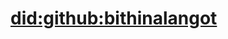 # [did:github:bithinalangot](https://raw.githubusercontent.com/bithinalangot/ghdid/master/index.jsonld)
